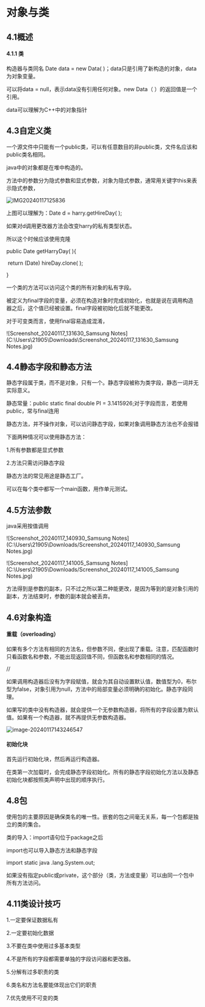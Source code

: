 #                           对象与类

## 4.1概述

#### 4.1.1 类

构造器与类同名 Date data = new Data( )；data只是引用了新构造的对象，data为对象变量。

可以将data = null，表示data没有引用任何对象。new Data（ ）的返回值是一个引用。

data可以理解为C++中的对象指针

## 4.3自定义类

一个源文件中只能有一个public类，可以有任意数目的非public类，文件名应该和public类名相同。

java中的对象都是在堆中构造的。

方法中的参数分为隐式参数和显式参数，对象为隐式参数，通常用关键字this来表示隐式参数，



![IMG20240117125836](C:\Users\21905\Downloads\IMG20240117125836.jpg)

上图可以理解为：Date d = harry.getHireDay( );

如果对d调用更改器方法会改变harry的私有类型状态。

所以这个时候应该使用克隆    

public Date getHarryDay( ){

​        return (Date) hireDay.clone( ); 

}

一个类的方法可以访问这个类的所有对象的私有字段。

被定义为final字段的变量，必须在构造对象时完成初始化，也就是说在调用构造器之后，这个值已经被设置。final字段被初始化后就不能更改。

对于可变类而言，使用final容易造成混淆，

![Screenshot_20240117_131630_Samsung Notes](C:\Users\21905\Downloads\Screenshot_20240117_131630_Samsung Notes.jpg)

## 4.4静态字段和静态方法

静态字段属于类，而不是对象，只有一个。静态字段被称为类字段，静态一词并无实际意义。

静态常量：public static final double PI = 3.1415926;对于字段而言，若使用public，常与final连用

静态方法，并不操作对象，可以访问静态字段，如果对象调用静态方法也不会报错

下面两种情况可以使用静态方法：

1.所有参数都是显式参数

2.方法只需访问静态字段

静态方法的常见用途是静态工厂。

可以在每个类中都写一个main函数，用作单元测试。

## 4.5方法参数

java采用按值调用  

![Screenshot_20240117_140930_Samsung Notes](C:\Users\21905\Downloads/Screenshot_20240117_140930_Samsung Notes.jpg)



![Screenshot_20240117_141005_Samsung Notes](C:\Users\21905\Downloads/Screenshot_20240117_141005_Samsung Notes.jpg)

方法得到是参数的副本，只不过之所以第二种能更改，是因为等到的是对象引用的副本，方法结束时，参数的副本就会被丢弃。

## 4.6对象构造

#### 重载（overloading）

如果有多个方法有相同的方法名，但参数不同，便出现了重载。注意，匹配函数时只看函数名和参数，不能出现返回值不同，但函数名和参数相同的情况。

//

如果调用构造器后没有为字段赋值，就会为其自动设置默认值，数值型为0，布尔型为false，对象引用为null，方法中的局部变量必须明确的初始化。静态字段同理。

如果写的类中没有构造器，就会提供一个无参数构造器，将所有的字段设置为默认值。如果有一个构造器，就不再提供无参数构造器。

![image-20240117143246547](C:\Users\21905\AppData\Roaming\Typora\typora-user-images\image-20240117143246547.png)

#### 初始化块

首先运行初始化块，然后再运行构造器。

在类第一次加载时，会完成静态字段初始化。所有的静态字段初始化方法以及静态初始化块都按照类声明中出现的顺序执行。

## 4.8包

使用包的主要原因是确保类名的唯一性。嵌套的包之间毫无关系，每一个包都是独立的类的集合。

类的导入：import语句位于package之后

import也可以导入静态方法和静态字段

import static java .lang.System.out;

如果没有指定public或private，这个部分（类，方法或变量）可以由同一个包中所有方法访问。

## 4.11类设计技巧

1.一定要保证数据私有

2.一定要初始化数据

3.不要在类中使用过多基本类型

4.不是所有的字段都需要单独的字段访问器和更改器。

5.分解有过多职责的类

6.类名和方法名要能体现出它们的职责

7.优先使用不可变的类

